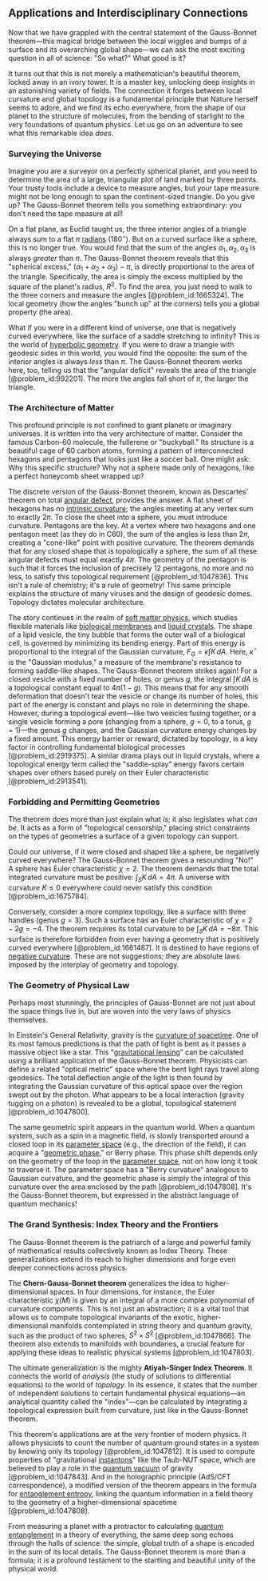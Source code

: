 ## Applications and Interdisciplinary Connections

Now that we have grappled with the central statement of the Gauss-Bonnet theorem—this magical bridge between the local wiggles and bumps of a surface and its overarching global shape—we can ask the most exciting question in all of science: "So what?" What good is it?

It turns out that this is not merely a mathematician's beautiful theorem, locked away in an ivory tower. It is a master key, unlocking deep insights in an astonishing variety of fields. The connection it forges between local curvature and global topology is a fundamental principle that Nature herself seems to adore, and we find its echo everywhere, from the shape of our planet to the structure of molecules, from the bending of starlight to the very foundations of quantum physics. Let us go on an adventure to see what this remarkable idea *does*.

### Surveying the Universe

Imagine you are a surveyor on a perfectly spherical planet, and you need to determine the area of a large, triangular plot of land marked by three points. Your trusty tools include a device to measure angles, but your tape measure might not be long enough to span the continent-sized triangle. Do you give up? The Gauss-Bonnet theorem tells you something extraordinary: you don't need the tape measure at all!

On a flat plane, as Euclid taught us, the three interior angles of a triangle always sum to a flat $\pi$ [radians](@article_id:171199) ($180^\circ$). But on a curved surface like a sphere, this is no longer true. You would find that the sum of the angles $\alpha_1, \alpha_2, \alpha_3$ is always *greater* than $\pi$. The Gauss-Bonnet theorem reveals that this "spherical excess," $(\alpha_1 + \alpha_2 + \alpha_3) - \pi$, is directly proportional to the area of the triangle. Specifically, the area is simply the excess multiplied by the square of the planet's radius, $R^2$. To find the area, you just need to walk to the three corners and measure the angles [@problem_id:1665324]. The local geometry (how the angles "bunch up" at the corners) tells you a global property (the area).

What if you were in a different kind of universe, one that is negatively curved everywhere, like the surface of a saddle stretching to infinity? This is the world of [hyperbolic geometry](@article_id:157960). If you were to draw a triangle with geodesic sides in this world, you would find the opposite: the sum of the interior angles is always *less* than $\pi$. The Gauss-Bonnet theorem works here, too, telling us that the "angular deficit" reveals the area of the triangle [@problem_id:992201]. The more the angles fall short of $\pi$, the larger the triangle.

### The Architecture of Matter

This profound principle is not confined to giant planets or imaginary universes. It is written into the very architecture of matter. Consider the famous Carbon-60 molecule, the fullerene or "buckyball." Its structure is a beautiful cage of 60 carbon atoms, forming a pattern of interconnected hexagons and pentagons that looks just like a soccer ball. One might ask: Why this specific structure? Why not a sphere made only of hexagons, like a perfect honeycomb sheet wrapped up?

The discrete version of the Gauss-Bonnet theorem, known as Descartes' theorem on total [angular defect](@article_id:268158), provides the answer. A flat sheet of hexagons has no [intrinsic curvature](@article_id:161207); the angles meeting at any vertex sum to exactly $2\pi$. To close the sheet into a sphere, you must introduce curvature. Pentagons are the key. At a vertex where two hexagons and one pentagon meet (as they do in C60), the sum of the angles is less than $2\pi$, creating a "cone-like" point with positive curvature. The theorem demands that for any closed shape that is topologically a sphere, the sum of all these angular defects must equal exactly $4\pi$. The geometry of the pentagon is such that it forces the inclusion of precisely 12 pentagons, no more and no less, to satisfy this topological requirement [@problem_id:1047836]. This isn't a rule of chemistry; it's a rule of geometry! This same principle explains the structure of many viruses and the design of geodesic domes. Topology dictates molecular architecture.

The story continues in the realm of [soft matter physics](@article_id:144979), which studies flexible materials like [biological membranes](@article_id:166804) and [liquid crystals](@article_id:147154). The shape of a lipid vesicle, the tiny bubble that forms the outer wall of a biological cell, is governed by minimizing its bending energy. Part of this energy is proportional to the integral of the Gaussian curvature, $F_G = \bar{\kappa} \int K \, dA$. Here, $\bar{\kappa}$ is the "Gaussian modulus," a measure of the membrane's resistance to forming saddle-like shapes. The Gauss-Bonnet theorem strikes again! For a closed vesicle with a fixed number of holes, or genus $g$, the integral $\int K \, dA$ is a topological constant equal to $4\pi(1-g)$. This means that for any smooth deformation that doesn't tear the vesicle or change its number of holes, this part of the energy is constant and plays no role in determining the shape. However, during a topological event—like two vesicles fusing together, or a single vesicle forming a pore (changing from a sphere, $g=0$, to a torus, $g=1$)—the genus $g$ changes, and the Gaussian curvature energy changes by a fixed amount. This energy barrier or reward, dictated by topology, is a key factor in controlling fundamental biological processes [@problem_id:2919375]. A similar drama plays out in liquid crystals, where a topological energy term called the "saddle-splay" energy favors certain shapes over others based purely on their Euler characteristic [@problem_id:2913541].

### Forbidding and Permitting Geometries

The theorem does more than just explain what *is*; it also legislates what *can be*. It acts as a form of "topological censorship," placing strict constraints on the types of geometries a surface of a given topology can support.

Could our universe, if it were closed and shaped like a sphere, be negatively curved everywhere? The Gauss-Bonnet theorem gives a resounding "No!" A sphere has Euler characteristic $\chi=2$. The theorem demands that the total integrated curvature must be positive: $\int_S K \, dA = 4\pi$. A universe with curvature $K \le 0$ everywhere could never satisfy this condition [@problem_id:1675784].

Conversely, consider a more complex topology, like a surface with three handles (genus $g=3$). Such a surface has an Euler characteristic of $\chi = 2 - 2g = -4$. The theorem requires its total curvature to be $\int_S K \, dA = -8\pi$. This surface is therefore forbidden from ever having a geometry that is positively curved everywhere [@problem_id:1661487]. It is destined to have regions of [negative curvature](@article_id:158841). These are not suggestions; they are absolute laws imposed by the interplay of geometry and topology.

### The Geometry of Physical Law

Perhaps most stunningly, the principles of Gauss-Bonnet are not just about the space things live in, but are woven into the very laws of physics themselves.

In Einstein's General Relativity, gravity is the [curvature of spacetime](@article_id:188986). One of its most famous predictions is that the path of light is bent as it passes a massive object like a star. This "[gravitational lensing](@article_id:158506)" can be calculated using a brilliant application of the Gauss-Bonnet theorem. Physicists can define a related "optical metric" space where the bent light rays travel along geodesics. The total deflection angle of the light is then found by integrating the Gaussian curvature of this optical space over the region swept out by the photon. What appears to be a local interaction (gravity tugging on a photon) is revealed to be a global, topological statement [@problem_id:1047800].

The same geometric spirit appears in the quantum world. When a quantum system, such as a spin in a magnetic field, is slowly transported around a closed loop in its [parameter space](@article_id:178087) (e.g., the direction of the field), it can acquire a "[geometric phase](@article_id:137955)," or Berry phase. This phase shift depends only on the geometry of the loop in the [parameter space](@article_id:178087), not on how long it took to traverse it. The parameter space has a "Berry curvature" analogous to Gaussian curvature, and the geometric phase is simply the integral of this curvature over the area enclosed by the path [@problem_id:1047808]. It's the Gauss-Bonnet theorem, but expressed in the abstract language of quantum mechanics!

### The Grand Synthesis: Index Theory and the Frontiers

The Gauss-Bonnet theorem is the patriarch of a large and powerful family of mathematical results collectively known as Index Theory. These generalizations extend its reach to higher dimensions and forge even deeper connections across physics.

The **Chern-Gauss-Bonnet theorem** generalizes the idea to higher-dimensional spaces. In four dimensions, for instance, the Euler characteristic $\chi(M)$ is given by an integral of a more complex polynomial of curvature components. This is not just an abstraction; it is a vital tool that allows us to compute topological invariants of the exotic, higher-dimensional manifolds contemplated in string theory and quantum gravity, such as the product of two spheres, $S^2 \times S^2$ [@problem_id:1047866]. The theorem also extends to manifolds with boundaries, a crucial feature for applying these ideas to realistic physical systems [@problem_id:1047803].

The ultimate generalization is the mighty **Atiyah-Singer Index Theorem**. It connects the world of *analysis* (the study of solutions to differential equations) to the world of *topology*. In its essence, it states that the number of independent solutions to certain fundamental physical equations—an analytical quantity called the "index"—can be calculated by integrating a topological expression built from curvature, just like in the Gauss-Bonnet theorem.

This theorem's applications are at the very frontier of modern physics. It allows physicists to count the number of quantum ground states in a system by knowing only its topology [@problem_id:1047812]. It is used to compute properties of "gravitational [instantons](@article_id:152997)" like the Taub-NUT space, which are believed to play a role in the [quantum vacuum](@article_id:155087) of gravity [@problem_id:1047843]. And in the holographic principle (AdS/CFT correspondence), a modified version of the theorem appears in the formula for [entanglement entropy](@article_id:140324), linking the quantum information in a field theory to the geometry of a higher-dimensional spacetime [@problem_id:1047808].

From measuring a planet with a protractor to calculating [quantum entanglement](@article_id:136082) in a theory of everything, the same deep song echoes through the halls of science: the simple, global truth of a shape is encoded in the sum of its local details. The Gauss-Bonnet theorem is more than a formula; it is a profound testament to the startling and beautiful unity of the physical world.